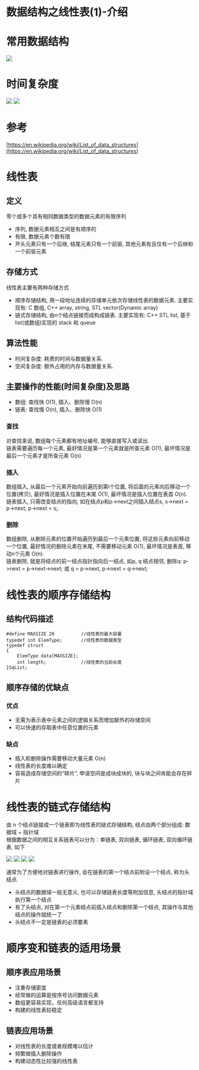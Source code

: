 # 数据结构之线性表(1)-介绍

# 常用数据结构
![](http://i.imgur.com/BeFcmrU.png)

# 时间复杂度
![](http://i.imgur.com/UcWlNYS.jpg)
![](http://i.imgur.com/qlywraS.jpg)

# 参考
[https://en.wikipedia.org/wiki/List_of_data_structures](https://en.wikipedia.org/wiki/List_of_data_structures)


# 线性表
## 定义
零个或多个具有相同数据类型的数据元素的有限序列

* 序列, 数据元素相互之间是有顺序的
* 有限, 数据元素个数有限
* 开头元素只有一个后继, 结尾元素只有一个前驱, 其他元素有且仅有一个后继和一个前驱元素

## 存储方式
线性表主要有两种存储方式

- 顺序存储结构, 用一段地址连续的存储单元依次存储线性表的数据元素. 主要实现有: C 数组, C++ array, string, STL vector(Dynamic array)
- 链式存储结构, 由n个结点链接而成构成链表. 主要实现有: C++ STL list, 基于 list(或数组)实现的 stack 和 queue

## 算法性能
- 时间复杂度: 耗费的时间与数据量关系.
- 空间复杂度: 额外占用的内存与数据量关系.

## 主要操作的性能(时间复杂度)及思路
- 数组: 查找快 O(1), 插入、删除慢 O(n) 
- 链表: 查找慢 O(n), 插入、删除快 O(1)  

### 查找
对查找来说, 数组每个元素都有地址编号, 能够直接写入或读出.  
链表需要遍历每一个元素, 最好情况是第一个元素就是所查元素 O(1), 最坏情况是最后一个元素才是所查元素 O(n)

### 插入
数组插入, 从最后一个元素开始向前遍历到第i个位置, 将后面的元素向后移动一个位置(拷贝), 最好情况是插入位置在末尾 O(1), 最坏情况是插入位置在表首 O(n).  
链表插入, 只需改变结点的指向, 如在结点p和p->next之间插入结点s, s->next = p->next; p->next = s;.

### 删除
数组删除, 从删除元素的位置开始遍历到最后一个元素位置, 将这些元素向前移动一个位置, 最好情况的删除元素在末尾, 不需要移动元素 O(1), 最坏情况是表首, 移动n个元素 O(n).  
链表删除, 就是将结点的前一结点指针指向后一结点, 如p, q 结点相邻, 删除q: p->next = p->next->next; 或 q = p->next, p->next = q->next;

# 线性表的顺序存储结构

## 结构代码描述

    #define MAXSIZE 20          //线性表的最大容量
	typedef int ElemType;       //线性表的数据类型
	typedef struct
	{
	    ElemType data[MAXSIZE];
	    int length;             //线性表的当前长度
	}SqList;

## 顺序存储的优缺点

### 优点

- 无需为表示表中元素之间的逻辑关系而增加额外的存储空间
- 可以快速的存取表中任意位置的元素

### 缺点

- 插入和删除操作需要移动大量元素 O(n)
- 线性表的长度难以确定
- 容易造成存储空间的“碎片”, 申请空间是成块成块的, 块与块之间肯能会存在碎片

# 线性表的链式存储结构
由 n 个结点链接成一个链表即为线性表的链式存储结构, 结点由两个部分组成: 数据域 + 指针域  
根据数据之间的相互关系链表可以分为：单链表, 双向链表, 循环链表, 双向循环链表. 如下

![](http://i.imgur.com/ujVgRlw.png)
![](http://i.imgur.com/t4Czlow.png)
![](http://i.imgur.com/c1BgDYd.png)
![](http://i.imgur.com/naC1Ibd.png)


通常为了方便地对链表进行操作, 会在链表的第一个结点前附设一个结点, 称为头结点. 

- 头结点的数据域一般无意义, 也可以存储链表长度等附加信息, 头结点的指针域执行第一个结点
- 有了头结点, 对在第一个元素结点前插入结点和删除第一个结点, 其操作与其他结点的操作就统一了
- 头结点不一定是链表的必须要素


# 顺序变和链表的适用场景

## 顺序表应用场景

- 注重存储密度
- 经常做的运算是按序号访问数据元素
- 数组更容易实现，任何高级语言都支持
- 构建的线性表较稳定

## 链表应用场景

- 对线性表的长度或者规模难以估计
- 频繁做插入删除操作
- 构建动态性比较强的线性表